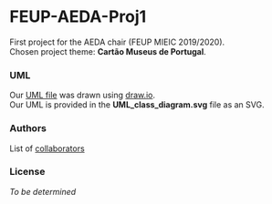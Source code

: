 # FEUP-AEDA-Proj1
First project for the AEDA chair (FEUP MIEIC 2019/2020).  
Chosen project theme: **Cartão Museus de Portugal**.  

### UML
Our [UML file](AEDA_Proj1.drawio) was drawn using [draw.io](https://www.draw.io).  
Our UML is provided in the **UML_class_diagram.svg** file as an SVG.  

### Authors
List of [collaborators](https://github.com/tiagodusilva/FEUP-AEDA-Proj1/contributors)

### License
*To be determined*
